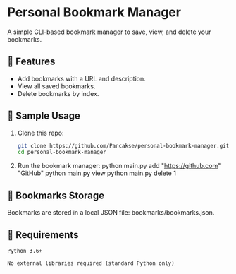 # Personal Bookmark Manager

A simple CLI-based bookmark manager to save, view, and delete your bookmarks.

## 🚀 Features
- Add bookmarks with a URL and description.
- View all saved bookmarks.
- Delete bookmarks by index.

## 🧪 Sample Usage
1. Clone this repo:
   ```bash
   git clone https://github.com/Pancakse/personal-bookmark-manager.git
   cd personal-bookmark-manager

2. Run the bookmark manager:
   python main.py add "https://github.com" "GitHub"
   python main.py view
   python main.py delete 1

## 📂 Bookmarks Storage

Bookmarks are stored in a local JSON file: bookmarks/bookmarks.json.

## 🧰 Requirements

    Python 3.6+

    No external libraries required (standard Python only)
